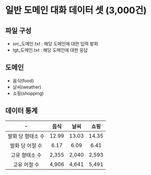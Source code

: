 # 일반 도메인 대화 데이터 셋 (3,000건)

## 파일 구성
- src_도메인.txt : 해당 도메인에 대한 입력 발화
- tgt_도메인.txt : 해당 도메인에 대한 응답 

## 도메인
- 음식(food)
- 날씨(weather)
- 쇼핑(shopping)

## 데이터 통계
|-|음식|날씨|쇼핑|
|:---:|:---:|:---:|:---:|
|발화 당 형태소 수|12.99|13.03|14.35|
|발화 당 어절 수|6.17|6.09|6.41|
|고유 형태소 수|2,355|2,040|2,593|
|고유 어절 수|4,906|4,641|5,491|
